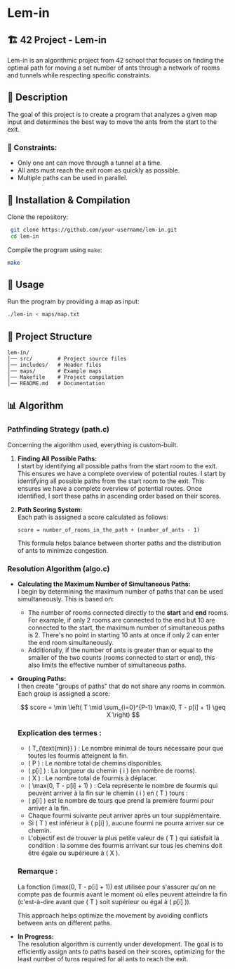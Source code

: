 # Lem-in

## 🏗️ 42 Project - Lem-in
Lem-in is an algorithmic project from 42 school that focuses on finding the optimal path for moving a set number of ants through a network of rooms and tunnels while respecting specific constraints.

## 📜 Description
The goal of this project is to create a program that analyzes a given map input and determines the best way to move the ants from the start to the exit.

### 🔹 Constraints:
- Only one ant can move through a tunnel at a time.
- All ants must reach the exit room as quickly as possible.
- Multiple paths can be used in parallel.

## 🚀 Installation & Compilation
Clone the repository:
```sh
 git clone https://github.com/your-username/lem-in.git
 cd lem-in
```

Compile the program using `make`:
```sh
make
```

## 📝 Usage
Run the program by providing a map as input:
```sh
./lem-in < maps/map.txt
```

## 📂 Project Structure
```
lem-in/
│── src/        # Project source files
│── includes/   # Header files
│── maps/       # Example maps
│── Makefile    # Project compilation
│── README.md   # Documentation
```

## 📊 Algorithm

### Pathfinding Strategy (path.c)
Concerning the algorithm used, everything is custom-built.

1. **Finding All Possible Paths:**  
   I start by identifying all possible paths from the start room to the exit. This ensures we have a complete overview of potential routes. I start by identifying all possible paths from the start room to the exit. This ensures we have a complete overview of potential routes. Once identified, I sort these paths in ascending order based on their scores.

2. **Path Scoring System:**  
   Each path is assigned a score calculated as follows:
   ```
   score = number_of_rooms_in_the_path + (number_of_ants - 1)
   ```
   This formula helps balance between shorter paths and the distribution of ants to minimize congestion.

### Resolution Algorithm (algo.c)
- **Calculating the Maximum Number of Simultaneous Paths:**  
  I begin by determining the maximum number of paths that can be used simultaneously. This is based on:
  - The number of rooms connected directly to the **start** and **end** rooms. For example, if only 2 rooms are connected to the end but 10 are connected to the start, the maximum number of simultaneous paths is 2. There's no point in starting 10 ants at once if only 2 can enter the end room simultaneously.
  - Additionally, if the number of ants is greater than or equal to the smaller of the two counts (rooms connected to start or end), this also limits the effective number of simultaneous paths.

- **Grouping Paths:**  
   I then create "groups of paths" that do not share any rooms in common. Each group is assigned a score:


	$$
	score = \min \left( T \mid \sum_{i=0}^{P-1} \max(0, T - p[i] + 1) \geq X \right)
	$$

	### Explication des termes :
	- \( T_{\text{min}} \) : Le nombre minimal de tours nécessaire pour que toutes les fourmis atteignent la fin.
	- \( P \) : Le nombre total de chemins disponibles.
	- \( p[i] \) : La longueur du chemin \( i \) (en nombre de rooms).
	- \( X \) : Le nombre total de fourmis à déplacer.
	- \( \max(0, T - p[i] + 1) \) : Cela représente le nombre de fourmis qui peuvent arriver à la fin sur le chemin \( i \) en \( T \) tours :
	- \( p[i] \) est le nombre de tours que prend la première fourmi pour arriver à la fin.
	- Chaque fourmi suivante peut arriver après un tour supplémentaire.
	- Si \( T \) est inférieur à \( p[i] \), aucune fourmi ne pourra arriver sur ce chemin.
	- L'objectif est de trouver la plus petite valeur de \( T \) qui satisfait la condition : la somme des fourmis arrivant sur tous les chemins doit être égale ou supérieure à \( X \).

	### Remarque :
	La fonction \(\max(0, T - p[i] + 1)\) est utilisée pour s'assurer qu'on ne compte pas de fourmis avant le moment où elles peuvent atteindre la fin (c'est-à-dire avant que \( T \) soit supérieur ou égal à \( p[i] \)).

   
   This approach helps optimize the movement by avoiding conflicts between ants on different paths.

- **In Progress:**  
  The resolution algorithm is currently under development. The goal is to efficiently assign ants to paths based on their scores, optimizing for the least number of turns required for all ants to reach the exit.






